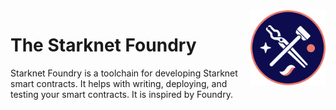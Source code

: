<img src="images/logo.png" alt="logo" style="margin-left: 20px" width="120" align="right" />

# The Starknet Foundry

Starknet Foundry is a toolchain for developing Starknet smart contracts.
It helps with writing, deploying, and testing your smart contracts.
It is inspired by Foundry.

